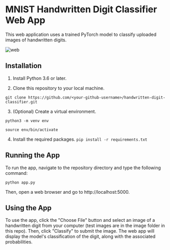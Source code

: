 # MNIST Handwritten Digit Classifier Web App

This web application uses a trained PyTorch model to classify uploaded images of handwritten digits.

![web](https://github.com/Austine316/MNIST/assets/77448406/6356fe15-8bc2-412b-a0c4-dd595258f3a2)




## Installation
1. Install Python 3.6 or later.

2. Clone this repository to your local machine.


```git clone https://github.com/<your-github-username>/handwritten-digit-classifier.git```

3. (Optional) Create a virtual environment.

```python3 -m venv env```

```source env/bin/activate```

4. Install the required packages.
```pip install -r requirements.txt```

## Running the App
To run the app, navigate to the repository directory and type the following command:

```python app.py```

Then, open a web browser and go to http://localhost:5000.


## Using the App

To use the app, click the "Choose File" button and select an image of a handwritten digit from your computer (test images are in the image folder in this repo). Then, click "Classify" to submit the image. The web app will display the model's classification of the digit, along with the associated probabilities.
